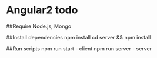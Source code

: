 # Angular2 todo
##Require
Node.js, Mongo

##Install dependencies
npm install
cd server && npm install

##Run scripts
npm run start - client
npm run server - server